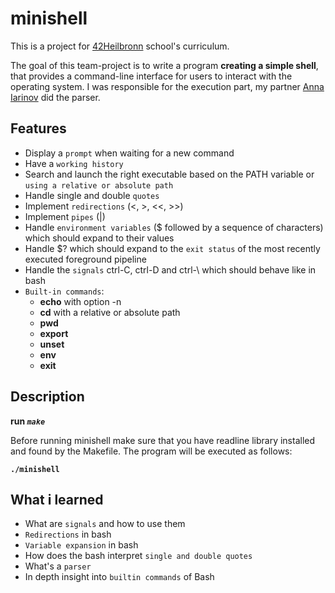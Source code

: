 # minishell
This is a project for [42Heilbronn](https://www.42heilbronn.de/en/curriculum/) school's curriculum.

The goal of this team-project is to write a program __creating a simple shell__, that provides a command-line interface for users to interact with the operating system. I was responsible for the execution part, my partner [Anna Iarinov](https://github.com/iarinov) did the parser.

## Features
+ Display a `prompt` when waiting for a new command
+ Have a `working history`
+ Search and launch the right executable based on the PATH variable or `using a relative or absolute path`
+ Handle single and double `quotes`
+ Implement `redirections` (<, >, <<, >>)
+ Implement `pipes` (|)
+ Handle `environment variables` ($ followed by a sequence of characters) which should expand to their values
+ Handle $? which should expand to the `exit status` of the most recently executed foreground pipeline
+ Handle the `signals` ctrl-C, ctrl-D and ctrl-\ which should behave like in bash
+ `Built-in commands`:
   - __echo__ with option -n
   - __cd__ with a relative or absolute path
   - __pwd__
   - __export__
   - __unset__
   - __env__
   - __exit__

## Description
**run _`make`_**

Before running minishell make sure that you have readline library installed and found by the Makefile.
The program will be executed as follows:

__`./minishell`__

## What i learned
+ What are `signals` and how to use them
+ `Redirections` in bash
+ `Variable expansion` in bash
+ How does the bash interpret `single and double quotes`
+ What's a `parser`
+ In depth insight into `builtin commands` of Bash
